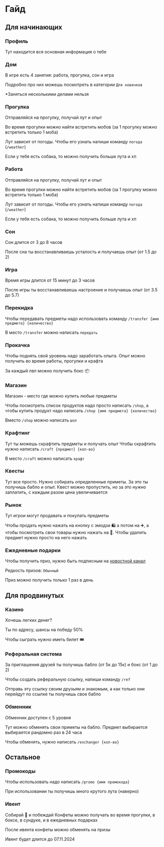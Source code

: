 # Гайд

## Для начинающих

### Профиль

Тут находится вся основная информация о тебе

### Дом

В игре есть 4 занятия: работа, прогулка, сон и игра

Подробно про них можешь посмотреть в категории `Для новичков`

*Заняться несколькими делами нельзя


### Прогулка

Отправляйся на прогулку, получай лут и опыт

Во время прогулки можно найти встретить мобов (за 1 прогулку можно встретить только 1 моба)

Лут зависит от погоды. Чтобы его узнать напиши команду `погода` (`/weather`)

Если у тебя есть собака, то можно получить больше лута и хп


### Работа

Отправляйся на прогулку, получай лут и опыт

Во время прогулки можно найти встретить мобов (за 1 прогулку можно встретить только 1 моба)

Лут зависит от погоды. Чтобы его узнать напиши команду `погода` (`/weather`)

Если у тебя есть собака, то можно получить больше лута и хп


### Сон

Сон длится от 3 до 8 часов

После сна ты восстанавливаешь усталость и получаешь опыт (от 1.5 до 2)

### Игра

Время игры длится от 15 минут до 3 часов

После игры ты восстанавливаешь настроение и получаешь опыт (от 3.5 до 5.7)


### Перекидка

Чтобы передавать предметы надо использовать команду `/transfer {имя предмета} {количество}`

В место `/transfer` можно написать `передать`


### Прокачка

Чтобы поднять свой уровень надо заработать опыта. Опыт можно получить во время работы, прогулки и крафта

За каждый лвл можно получить бокс 📦

### Магазин

Магазин - место где можно купить любые предметы

Чтобы посмотреть список продуктов надо просто написать `/shop`, а чтобы купить продукт надо написать `/shop {имя предмета} {количество}`

Вместо `/shop` можно написать `шоп`

### Крафтинг

Тут ты можешь скрафтить предметы и получать опыт
Чтобы скрафтить нужно написать `/craft {предмет} {кол-во}`

В место `/craft` можно написать `крафт`

### Квесты

Тут все просто. Нужно собирать определенные приметы. За это ты получишь бабло и опыт. Квест можно пропустить, но за это нужно заплатить, с каждым разом цена увеличивается


### Рынок

Тут игрои могут продавать и покупать предметы

Чтобы продать нужно нажать на кнопку с эмодзи 🛍 а потом на ➕, а чтобы посмотреть свои товары нужно нажать на 👀. Чтобы удалить предмет нужно просто на него нажать

### Ежедневные подарки

Чтобы получить приз, нужно быть подписным на [новостной канал](https://t.me/LiveBotOfficial)

Редкость призов: `Обычный`

Приз можно получить только 1 раз в день

## Для продвинутых

### Казино

Хочешь легких денег?

Ты по адресу, шансы на победу 50%

Чтобы сыграть нужно иметь билет 🎟

### Реферальная система

За приглашения друзей ты получишь бабло (от 5к до 15к) и бокс (от 1 до 2)

Чтобы создать реферальную ссылку, напиши команду `/ref`

Отправь эту ссылку своим друзьям и знакомым, а как только они перейдут по ссылке ты получишь свое бабло


### Обменник

Обменник доступен с 5 уровня

Тут можно обменять свои приметы на бабло. Предмет выбирается выбирается рандомно раз в 24 часа

Чтобы обменять, нужно написать `/exchanger {кол-во}`


## Остальное

### Промокоды

Чтобы использовать надо написать `/promo {имя промокода}`

При использовании ты получишь много крутого лута (наверно)


### Ивент

Собирай 🍬 и побеждай
Конфеты можно получать во время прогулки, в боксе, в сундуке, и в ежедневных подарках

После ивента конфеты можно обменять на призы

Ивент будет длится до 07.11.2024

